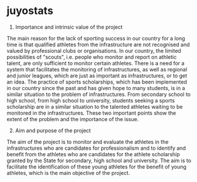 # juyostats

1. Importance and intrinsic value of the project

The main reason for the lack of sporting success in our country for a long time is that qualified athletes from the infrastructure are not recognised and valued by professional clubs or organisations. In our country, the limited possibilities of "scouts", i.e. people who monitor and report on athletic talent, are only sufficient to monitor certain athletes. There is a need for a system that facilitates the monitoring of infrastructures, as well as regional and junior leagues, which are just as important as infrastructures, or to get an idea. The practice of sports scholarships, which has been implemented in our country since the past and has given hope to many students, is in a similar situation to the problem of infrastructures. From secondary school to high school, from high school to university, students seeking a sports scholarship are in a similar situation to the talented athletes waiting to be monitored in the infrastructures. These two important points show the extent of the problem and the importance of the issue.

2. Aim and purpose of the project

The aim of the project is to monitor and evaluate the athletes in the infrastructures who are candidates for professionalism and to identify and benefit from the athletes who are candidates for the athlete scholarship granted by the State for secondary, high school and university. The aim is to facilitate the identification of these young athletes for the benefit of young athletes, which is the main objective of the project.